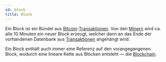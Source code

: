 ```yaml
---
id: block
title: Block
---
```


Ein Block ist ein Bündel aus [Bitcoin](bitcoin)-[Transaktionen](../t/transaktion). Von den [Minern](../m/mining) wird ca. alle 10 Minuten ein neuer Block erzeugt, welcher dann an das Ende der vorhandenen Datenbank aus [Transaktionen](../t/transaktion) angehängt wird.

Ein Block enthält auch immer eine Referenz auf den vorangegangenen Block, wodurch eine lineare Kette aus Blöcken entsteht — die [Blockchain](blockchain).
